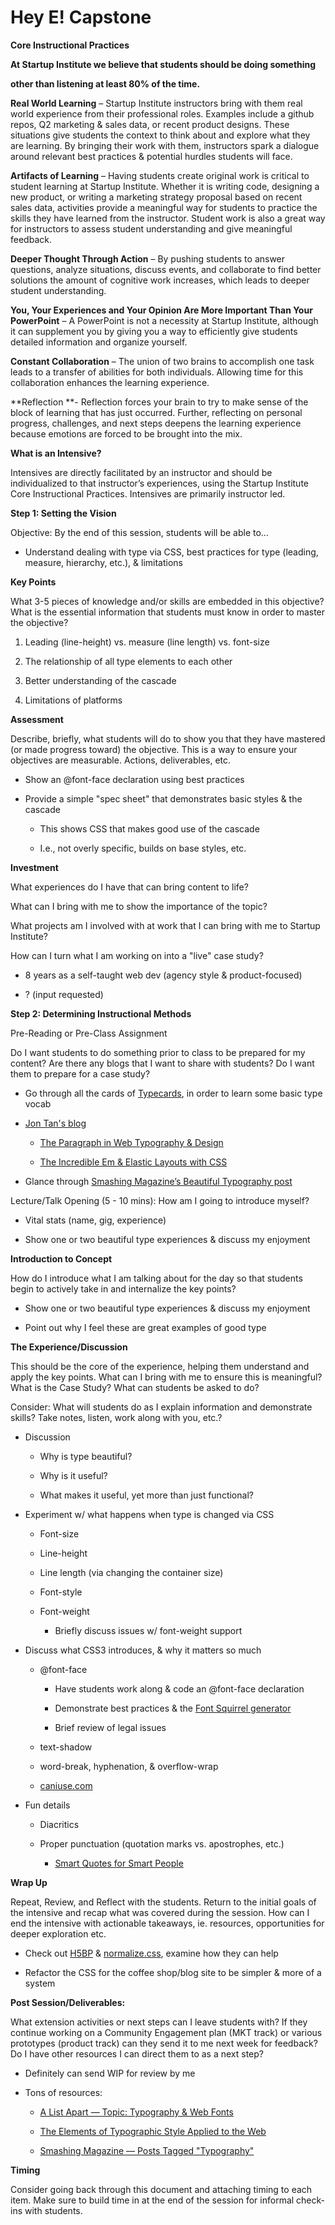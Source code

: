 Hey E! Capstone
===

**Core Instructional Practices**

**At Startup Institute we believe that students should be doing something**

**other than listening at least 80% of the time.**

**Real World Learning** – Startup Institute instructors bring with them real world experience from their professional roles. Examples include a github repos, Q2 marketing & sales data, or recent product designs. These situations give students the context to think about and explore what they are learning. By bringing their work with them, instructors spark a dialogue around relevant best practices & potential hurdles students will face.

**Artifacts of Learning** – Having students create original work is critical to student learning at Startup Institute. Whether it is writing code, designing a new product, or writing a marketing strategy proposal based on recent sales data, activities provide a meaningful way for students to practice the skills they have learned from the instructor. Student work is also a great way for instructors to assess student understanding and give meaningful feedback.

**Deeper Thought Through Action** – By pushing students to answer questions, analyze situations, discuss events, and collaborate to find better solutions the amount of cognitive work increases, which leads to deeper student understanding.

**You, Your Experiences and Your Opinion Are More Important Than Your PowerPoint** – A PowerPoint is not a necessity at Startup Institute, although it can supplement you by giving you a way to efficiently give students detailed information and organize yourself.

**Constant Collaboration** – The union of two brains to accomplish one task leads to a transfer of abilities for both individuals. Allowing time for this collaboration enhances the learning experience.

**Reflection **- Reflection forces your brain to try to make sense of the block of learning that has just occurred. Further, reflecting on personal progress, challenges, and next steps deepens the learning experience because emotions are forced to be brought into the mix.

**What is an Intensive?**

Intensives are directly facilitated by an instructor and should be individualized to that instructor’s experiences, using the Startup Institute Core Instructional Practices. Intensives are primarily instructor led.

**Step 1:  Setting the Vision**

Objective: By the end of this session, students will be able to…

* Understand dealing with type via CSS, best practices for type (leading, measure, hierarchy, etc.), & limitations

**Key Points**

What 3-5 pieces of knowledge and/or skills are embedded in this objective? What is the essential information that students must know in order to master the objective? 

1. Leading (line-height) vs. measure (line length) vs. font-size

2. The relationship of all type elements to each other

3. Better understanding of the cascade

4. Limitations of platforms

**Assessment**

Describe, briefly, what students will do to show you that they have mastered (or made progress toward) the objective. This is a way to ensure your objectives are measurable. Actions, deliverables, etc.

* Show an @font-face declaration using best practices

* Provide a simple "spec sheet" that demonstrates basic styles & the cascade

    * This shows CSS that makes good use of the cascade

    * I.e., not overly specific, builds on base styles, etc.

**Investment**

What experiences do I have that can bring content to life?

What can I bring with me to show the importance of the topic?

What projects am I involved with at work that I can bring with me to Startup Institute?

How can I turn what I am working on into a "live" case study?

* 8 years as a self-taught web dev (agency style & product-focused)

* ? (input requested)

**Step 2:  Determining Instructional Methods**

Pre-Reading or Pre-Class Assignment

Do I want students to do something prior to class to be prepared for my content?  Are there any blogs that I want to share with students? Do I want them to prepare for a case study?

* Go through all the cards of [Typecards](http://typecardsapp.com/), in order to learn some basic type vocab

* [Jon Tan's blog](http://jontangerine.com)

    * [The Paragraph in Web Typography & Design](http://v1.jontangerine.com/log/2008/06/the-paragraph-in-web-typography-and-design)

    * [The Incredible Em & Elastic Layouts with CSS](http://v1.jontangerine.com/log/2007/09/the-incredible-em-and-elastic-layouts-with-css)

* Glance through [Smashing Magazine’s Beautiful Typography post](http://www.smashingmagazine.com/2013/08/06/beautiful-typography-web-design/)

Lecture/Talk Opening (5 - 10 mins): How am I going to introduce myself?

* Vital stats (name, gig, experience)

* Show one or two beautiful type experiences & discuss my enjoyment

**Introduction to Concept**

How do I introduce what I am talking about for the day so that students begin to actively take in and internalize the key points?

* Show one or two beautiful type experiences & discuss my enjoyment

* Point out why I feel these are great examples of good type

**The Experience/Discussion**

This should be the core of the experience, helping them understand and apply the key points. What can I bring with me to ensure this is meaningful? What is the Case Study? What can students be asked to do?

Consider: What will students do as I explain information and demonstrate skills?  Take notes, listen, work along with you, etc.?

* Discussion

    * Why is type beautiful?

    * Why is it useful?

    * What makes it useful, yet more than just functional?

* Experiment w/ what happens when type is changed via CSS

    * Font-size

    * Line-height

    * Line length (via changing the container size)

    * Font-style

    * Font-weight

        * Briefly discuss issues w/ font-weight support

* Discuss what CSS3 introduces, & why it matters so much

    * @font-face

        * Have students work along & code an @font-face declaration

        * Demonstrate best practices & the [Font Squirrel generator](http://www.fontsquirrel.com/tools/webfont-generator)

        * Brief review of legal issues

    * text-shadow

    * word-break, hyphenation, & overflow-wrap

    * [caniuse.com](http://caniuse.com)

* Fun details

    * Diacritics

    * Proper punctuation (quotation marks vs. apostrophes, etc.)

        * [Smart Quotes for Smart People](http://smartquotesforsmartpeople.com/)

**Wrap Up**

Repeat, Review, and Reflect with the students. Return to the initial goals of the intensive and recap what was covered during the session. How can I end the intensive with actionable takeaways, ie. resources, opportunities for deeper exploration etc.

* Check out [H5BP](http://html5boilerplate.com/) & [normalize.css](http://necolas.github.io/normalize.css/), examine how they can help

* Refactor the CSS for the coffee shop/blog site to be simpler & more of a system

**Post Session/Deliverables:**

What extension activities or next steps can I leave students with? If they continue working on a Community Engagement plan (MKT track) or various prototypes (product track) can they send it to me next week for feedback? Do I have other resources I can direct them to as a next step?

* Definitely can send WIP for review by me

* Tons of resources:

    * [A List Apart — Topic: Typography & Web Fonts](http://alistapart.com/topic/typography-web-fonts)

    * [The Elements of Typographic Style Applied to the Web](http://webtypography.net/)

    * [Smashing Magazine — Posts Tagged "Typography"](http://www.smashingmagazine.com/tag/typography/)

**Timing**

Consider going back through this document and attaching timing to each item. Make sure to build time in at the end of the session for informal check-ins with students.

